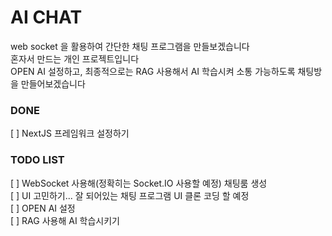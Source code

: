 # AI CHAT
web socket 을 활용하여 간단한 채팅 프로그램을 만들보겠습니다   
혼자서 만드는 개인 프로젝트입니다   
OPEN AI 설정하고, 최종적으로는 RAG 사용해서 AI 학습시켜 소통 가능하도록 채팅방을 만들어보겠습니다

### DONE
[ ] NextJS 프레임워크 설정하기


### TODO LIST
[ ] WebSocket 사용해(정확히는 Socket.IO 사용할 예정) 채팅룸 생성   
[ ] UI 고민하기... 잘 되어있는 채팅 프로그램 UI 클론 코딩 할 예정   
[ ] OPEN AI 설정   
[ ] RAG 사용해 AI 학습시키기   
